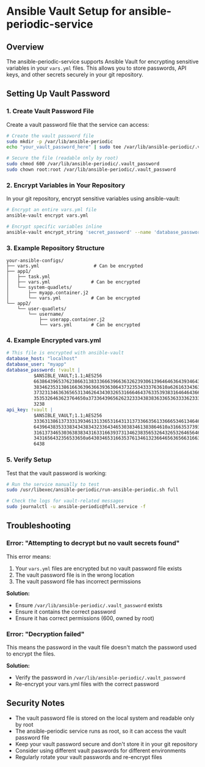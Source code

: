 # Ansible Vault Setup for ansible-periodic-service

## Overview

The ansible-periodic-service supports Ansible Vault for encrypting sensitive variables in your `vars.yml` files. This allows you to store passwords, API keys, and other secrets securely in your git repository.

## Setting Up Vault Password

### 1. Create Vault Password File

Create a vault password file that the service can access:

```bash
# Create the vault password file
sudo mkdir -p /var/lib/ansible-periodic
echo "your_vault_password_here" | sudo tee /var/lib/ansible-periodic/.vault_password

# Secure the file (readable only by root)
sudo chmod 600 /var/lib/ansible-periodic/.vault_password
sudo chown root:root /var/lib/ansible-periodic/.vault_password
```

### 2. Encrypt Variables in Your Repository

In your git repository, encrypt sensitive variables using ansible-vault:

```bash
# Encrypt an entire vars.yml file
ansible-vault encrypt vars.yml

# Encrypt specific variables inline
ansible-vault encrypt_string 'secret_password' --name 'database_password'
```

### 3. Example Repository Structure

```
your-ansible-configs/
├── vars.yml                    # Can be encrypted
├── app1/
│   ├── task.yml
│   ├── vars.yml               # Can be encrypted
│   └── system-quadlets/
│       ├── myapp.container.j2
│       └── vars.yml           # Can be encrypted
└── app2/
    └── user-quadlets/
        └── username/
            ├── userapp.container.j2
            └── vars.yml       # Can be encrypted
```

### 4. Example Encrypted vars.yml

```yaml
# This file is encrypted with ansible-vault
database_host: "localhost"
database_user: "myapp"
database_password: !vault |
          $ANSIBLE_VAULT;1.1;AES256
          66386439653762386631383336663966363262393061396464636439346436333636333865623534
          3834623531386166363963663936306437323534333763610a626163343634363965313462393330
          37323134636365653134626434303265316664643763353938316464643665323534373632363835
          3535326463623764650a373364396562623233343838363365363333623332643932663933643332
          3238
api_key: !vault |
          $ANSIBLE_VAULT;1.1;AES256
          33363138613733313934613133653164313137336635613366653461346462323161656539626665
          6439643835333834343834323364346530383461383864610a316635373934393330363536363835
          31613734653036383834316331663937313462383565326432653264656464396464373833356665
          3431656432356533650a643034653166353761346132366465636566316633323931613836353538
          6438
```

### 5. Verify Setup

Test that the vault password is working:

```bash
# Run the service manually to test
sudo /usr/libexec/ansible-periodic/run-ansible-periodic.sh full

# Check the logs for vault-related messages
sudo journalctl -u ansible-periodic@full.service -f
```

## Troubleshooting

### Error: "Attempting to decrypt but no vault secrets found"

This error means:
1. Your `vars.yml` files are encrypted but no vault password file exists
2. The vault password file is in the wrong location
3. The vault password file has incorrect permissions

**Solution:**
- Ensure `/var/lib/ansible-periodic/.vault_password` exists
- Ensure it contains the correct password
- Ensure it has correct permissions (600, owned by root)

### Error: "Decryption failed"

This means the password in the vault file doesn't match the password used to encrypt the files.

**Solution:**
- Verify the password in `/var/lib/ansible-periodic/.vault_password`
- Re-encrypt your vars.yml files with the correct password

## Security Notes

- The vault password file is stored on the local system and readable only by root
- The ansible-periodic service runs as root, so it can access the vault password file
- Keep your vault password secure and don't store it in your git repository
- Consider using different vault passwords for different environments
- Regularly rotate your vault passwords and re-encrypt files 